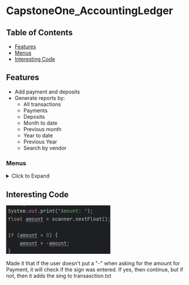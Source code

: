 # CapstoneOne_AccountingLedger

## Table of Contents

- [Features](#features)
- [Menus](#menus)
- [Interesting Code](#interesting-code)

## Features 
- Add payment and deposits
- Generate reports by:
  - All transactions
  - Payments
  - Deposits
  - Month to date
  - Previous month
  - Year to date
  - Previous Year
  - Search by vendor

### Menus
<details>
<summary>Click to Expand</summary>

### Home Screen
![HomeScreen.png](images/HomeScreen.png)

<details>
<summary>Add Deposit</summary>

![Deposit.png](images/Deposit.png)

</details>

<details>
<summary>Make Payment (Debit)</summary>

![Payment.png](images/Payment.png)

</details>


<details>
<summary>Ledger</summary>

### Ledger Screen
![LedgerScreen.png](images/LedgerScreen.png)

<details>
<summary>All Entries</summary>

![AllTransactions.png](images/AllTransactions.png)

</details>

<details>
<summary>Deposits</summary>

![AllDeposits.png](images/AllDeposits.png)

</details>

<details>
<summary>Payments</summary>

![AllPayments.png](images/AllPayments.png)

</details>

<details>
<summary>Reports</summary>

### Reports Screen
![ReportsScreen.png](images/ReportsScreen.png)

<details>
<summary>Month To Date</summary>

![MonthToDate.png](images/MonthToDate.png)

</details>

<details>
<summary>Previous Month</summary>

![PreviousMonth.png](images/PreviousMonth.png)

</details>

<details>
<summary>Year To Date</summary>

![YearToDate.png](images/YearToDate.png)

</details>

<details>
<summary>Previous Year</summary>

![PreviousYear.png](images/PreviousYear.png)

</details>

<details>
<summary>Search by Vendor</summary>

![SearchByVendor.png](images/SearchByVendor.png)

</details>

</details>

</details>

</details>

## Interesting Code
![InterestingCode.png](images/InterestingCode.png)

Made it that if the user doesn't put a "-" when asking for the amount for Payment, it will check if the sign was entered. If yes, then continue, but if not, then it adds the sing to transasction.txt